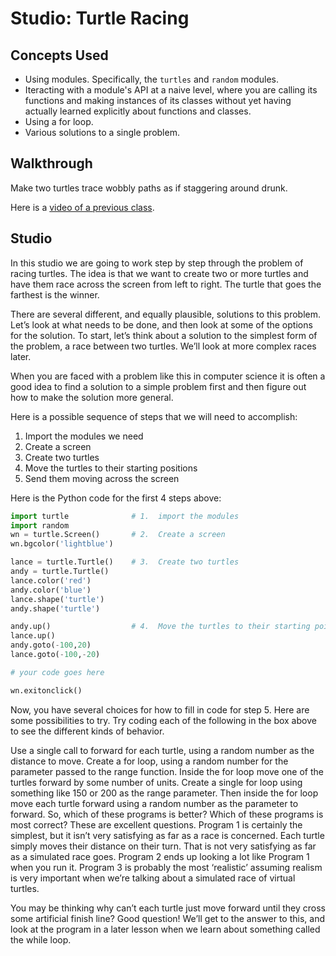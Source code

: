 # Studio: Turtle Racing

## Concepts Used

- Using modules. Specifically, the `turtles` and `random` modules.
- Iteracting with a module's API at a naive level, where you are calling its functions and making instances of its classes without yet having actually learned explicitly about functions and classes.
- Using a for loop.
- Various solutions to a single problem.

## Walkthrough

Make two turtles trace wobbly paths as if staggering around drunk. 

Here is a [video of a previous class](https://youtu.be/xOmRXIdxwmk).

## Studio 

In this studio we are going to work step by step through the problem of racing turtles. The idea is that we want to create two or more turtles and have them race across the screen from left to right. The turtle that goes the farthest is the winner.

There are several different, and equally plausible, solutions to this problem. Let’s look at what needs to be done, and then look at some of the options for the solution. To start, let’s think about a solution to the simplest form of the problem, a race between two turtles. We’ll look at more complex races later.

When you are faced with a problem like this in computer science it is often a good idea to find a solution to a simple problem first and then figure out how to make the solution more general.

Here is a possible sequence of steps that we will need to accomplish:

1. Import the modules we need
2. Create a screen
3. Create two turtles
4. Move the turtles to their starting positions
5. Send them moving across the screen

Here is the Python code for the first 4 steps above:

```python
import turtle              # 1.  import the modules
import random
wn = turtle.Screen()       # 2.  Create a screen
wn.bgcolor('lightblue')

lance = turtle.Turtle()    # 3.  Create two turtles
andy = turtle.Turtle()
lance.color('red')
andy.color('blue')
lance.shape('turtle')
andy.shape('turtle')

andy.up()                  # 4.  Move the turtles to their starting point
lance.up()
andy.goto(-100,20)
lance.goto(-100,-20)

# your code goes here

wn.exitonclick()
```

Now, you have several choices for how to fill in code for step 5. Here are some possibilities to try. Try coding each of the following in the box above to see the different kinds of behavior.

Use a single call to forward for each turtle, using a random number as the distance to move.
Create a for loop, using a random number for the parameter passed to the range function. Inside the for loop move one of the turtles forward by some number of units.
Create a single for loop using something like 150 or 200 as the range parameter. Then inside the for loop move each turtle forward using a random number as the parameter to forward.
So, which of these programs is better? Which of these programs is most correct? These are excellent questions. Program 1 is certainly the simplest, but it isn’t very satisfying as far as a race is concerned. Each turtle simply moves their distance on their turn. That is not very satisfying as far as a simulated race goes. Program 2 ends up looking a lot like Program 1 when you run it. Program 3 is probably the most ‘realistic’ assuming realism is very important when we’re talking about a simulated race of virtual turtles.

You may be thinking why can’t each turtle just move forward until they cross some artificial finish line? Good question! We’ll get to the answer to this, and look at the program in a later lesson when we learn about something called the while loop.





